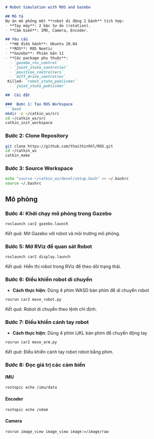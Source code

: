 
```markdown
# Robot Simulation with ROS and Gazebo

## Mô tả
Dự án mô phỏng một **robot di động 2 bánh** tích hợp:
- **Tay máy**: 2 bậc tự do (rotation).
- **Cảm biến**: IMU, Camera, Encoder.

## Yêu cầu
- **Hệ điều hành**: Ubuntu 20.04
- **ROS**: ROS Noetic
- **Gazebo**: Phiên bản 11
- **Các package phụ thuộc**:
  - `gazebo_ros_control`
  - `joint_state_controller`
  - `position_controllers`
  - `diff_drive_controller`
 Killed- `robot_state_publisher`
  - `joint_state_publisher`

##  Cài đặt

###  Bước 1: Tạo ROS Workspace
```bash
mkdir -p ~/catkin_ws/src
cd ~/catkin_ws/src
catkin_init_workspace
```

###  Bước 2: Clone Repository
```bash
git clone https://github.com/thaithinhhl/ROS.git
cd ~/catkin_ws
catkin_make
```

###  Bước 3: Source Workspace
```bash
echo "source ~/catkin_ws/devel/setup.bash" >> ~/.bashrc
source ~/.bashrc
```

##  Mô phỏng

###  Bước 4: Khởi chạy mô phỏng trong Gazebo
```bash
roslaunch car2 gazebo.launch
```
*Kết quả*: Mở Gazebo với robot và môi trường mô phỏng.

###  Bước 5: Mở RViz để quan sát Robot
```bash
roslaunch car2 display.launch
```
*Kết quả*: Hiển thị robot trong RViz để theo dõi trạng thái.

###  Bước 6: Điều khiển robot di chuyển 
- **Cách thực hiện**: Dùng 4 phím WASD bàn phím để di chuyển robot
```bash
rosrun car2 move_robot.py
```
*Kết quả*: Robot di chuyển theo lệnh chỉ định.

###  Bước 7: Điều khiển cánh tay robot
- **Cách thực hiện**: Dùng 4 phím IJKL bàn phím để chuyển động tay
```bash
rosrun car2 move_arm.py
```
*Kết quả*: Điều khiển cánh tay robot robot bằng phím.

###  Bước 8: Đọc giá trị các cảm biến 
#### IMU
```bash
rostopic echo /imu/data
```
#### Encoder
```bash
rostopic echo /odom
```
#### Camera
```bash
rosrun image_view image_view image:=/image/raw
```
